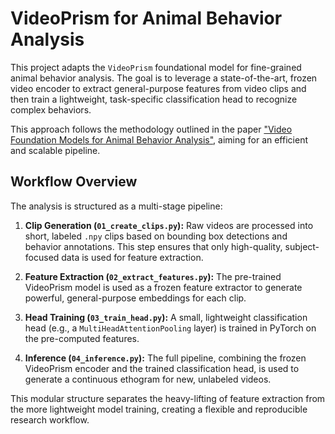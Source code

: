 # VideoPrism for Animal Behavior Analysis

This project adapts the `VideoPrism` foundational model for fine-grained animal behavior analysis. The goal is to leverage a state-of-the-art, frozen video encoder to extract general-purpose features from video clips and then train a lightweight, task-specific classification head to recognize complex behaviors.

This approach follows the methodology outlined in the paper ["Video Foundation Models for Animal Behavior Analysis"](https://www.biorxiv.org/content/10.1101/2024.07.30.605655v1), aiming for an efficient and scalable pipeline.

## Workflow Overview

The analysis is structured as a multi-stage pipeline:

1.  **Clip Generation (`01_create_clips.py`):** Raw videos are processed into short, labeled `.npy` clips based on bounding box detections and behavior annotations. This step ensures that only high-quality, subject-focused data is used for feature extraction.

2.  **Feature Extraction (`02_extract_features.py`):** The pre-trained VideoPrism model is used as a frozen feature extractor to generate powerful, general-purpose embeddings for each clip.

3.  **Head Training (`03_train_head.py`):** A small, lightweight classification head (e.g., a `MultiHeadAttentionPooling` layer) is trained in PyTorch on the pre-computed features. 

4.  **Inference (`04_inference.py`):** The full pipeline, combining the frozen VideoPrism encoder and the trained classification head, is used to generate a continuous ethogram for new, unlabeled videos.

This modular structure separates the heavy-lifting of feature extraction from the more lightweight model training, creating a flexible and reproducible research workflow. 